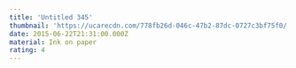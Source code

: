 ```yaml
---
title: 'Untitled 345'
thumbnail: 'https://ucarecdn.com/778fb26d-046c-47b2-87dc-0727c3bf75f0/'
date: 2015-06-22T21:31:00.000Z
material: Ink on paper
rating: 4
---
```

